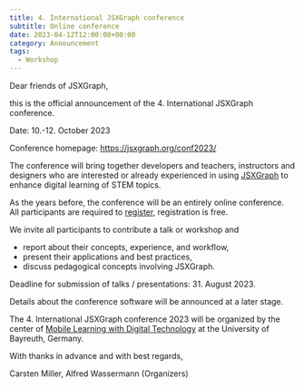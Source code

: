 ```yaml
---
title: 4. International JSXGraph conference 
subtitle: Online conference
date: 2023-04-12T12:00:00+00:00
category: Announcement
tags:
  - Workshop
---
```


Dear friends of JSXGraph,

this is the official announcement of the 4. International JSXGraph conference.

Date: 10.-12. October 2023

Conference homepage: <https://jsxgraph.org/conf2023/>

The conference will bring together developers and teachers, instructors and designers who are interested or already experienced in using [JSXGraph](https://jsxgraph.org) to enhance digital learning of STEM topics.

As the years before, the conference will be an entirely online conference. All participants are required to [register](https://jsxgraph.org/conf2023/registration/), registration is free.

We invite all participants to contribute a talk or workshop and

- report about their concepts, experience, and workflow,
- present their applications and best practices,
- discuss pedagogical concepts involving JSXGraph.

Deadline for submission of talks / presentations: 31. August 2023.

Details about the conference software will be announced at a later stage.

The 4. International JSXGraph conference 2023 will be organized by the center of [Mobile Learning with Digital Technology](https://mobile-learning.uni-bayreuth.de/) at the University of Bayreuth, Germany.

With thanks in advance and with best regards,

Carsten Miller, Alfred Wassermann
(Organizers)



